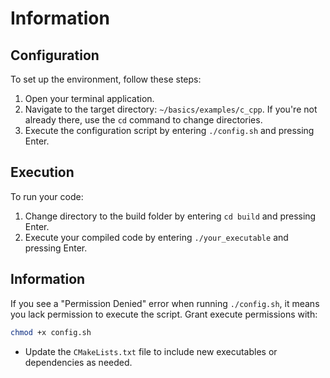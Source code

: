 # Information

## Configuration

To set up the environment, follow these steps:

1. Open your terminal application.
2. Navigate to the target directory: `~/basics/examples/c_cpp`. If you're not already there, use the `cd` command to change directories.
3. Execute the configuration script by entering `./config.sh` and pressing Enter.

## Execution

To run your code:

1. Change directory to the build folder by entering `cd build` and pressing Enter.
2. Execute your compiled code by entering `./your_executable` and pressing Enter.

## Information

If you see a "Permission Denied" error when running `./config.sh`, it means you lack permission to execute the script. Grant execute permissions with:

```bash
chmod +x config.sh
```

- Update the `CMakeLists.txt` file to include new executables or dependencies as needed.
